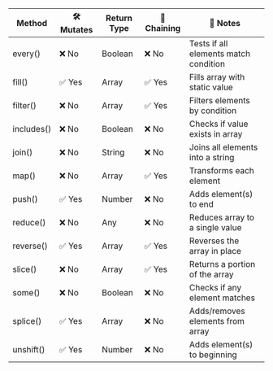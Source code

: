 | Method       | 🛠️ Mutates | Return Type | 🔗 Chaining | 📝 Notes                             |
|--------------|-------------|--------------|--------------|--------------------------------------|
| every()      | ❌ No      | Boolean      | ❌ No       | Tests if all elements match condition |
| fill()       | ✅ Yes     | Array        | ✅ Yes      | Fills array with static value         |
| filter()     | ❌ No      | Array        | ✅ Yes      | Filters elements by condition         |
| includes()   | ❌ No      | Boolean      | ❌ No       | Checks if value exists in array       |
| join()       | ❌ No      | String       | ❌ No       | Joins all elements into a string      |
| map()        | ❌ No      | Array        | ✅ Yes      | Transforms each element               |
| push()       | ✅ Yes     | Number       | ❌ No       | Adds element(s) to end                |
| reduce()     | ❌ No      | Any          | ❌ No       | Reduces array to a single value       |
| reverse()    | ✅ Yes     | Array        | ✅ Yes      | Reverses the array in place           |
| slice()      | ❌ No      | Array        | ✅ Yes      | Returns a portion of the array        |
| some()       | ❌ No      | Boolean      | ❌ No       | Checks if any element matches         |
| splice()     | ✅ Yes     | Array        | ❌ No       | Adds/removes elements from array      |
| unshift()    | ✅ Yes     | Number       | ❌ No       | Adds element(s) to beginning          |
